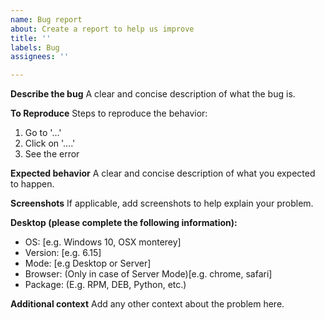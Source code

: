 ```yaml
---
name: Bug report
about: Create a report to help us improve
title: ''
labels: Bug
assignees: ''

---
```


**Describe the bug**
A clear and concise description of what the bug is.

**To Reproduce**
Steps to reproduce the behavior:
1. Go to '...'
2. Click on '....'
3. See the error

**Expected behavior**
A clear and concise description of what you expected to happen.

**Screenshots**
If applicable, add screenshots to help explain your problem.

**Desktop (please complete the following information):**
 - OS: [e.g. Windows 10, OSX monterey]
 - Version: [e.g. 6.15]
 -  Mode: [e.g Desktop or Server]
 - Browser: (Only in case of Server Mode)[e.g. chrome, safari]
 - Package: (E.g. RPM, DEB, Python, etc.)

**Additional context**
Add any other context about the problem here.
